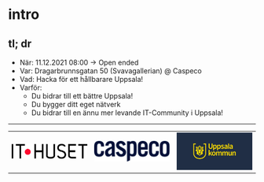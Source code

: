 # intro

## tl; dr

- När: 11.12.2021 08:00 -> Open ended
- Var: Dragarbrunnsgatan 50 (Svavagallerian) @ Caspeco
- Vad: Hacka för ett hållbarare Uppsala!
- Varför: 
  - Du bidrar till ett bättre Uppsala!
  - Du bygger ditt eget nätverk 
  - Du bidrar till en ännu mer levande IT-Community i Uppsala!




<hr>
<div id="footer">
  <table id="sponsor-table">
    <tr>
      <td><a href="https://www.it-huset.se"><img src="assets/images/IT_HUSET_logo.jpg" alt="drawing" width="200"/></a></td>
      <td><a href="https://www.caspeco.se"><img src="assets/images/Caspeco-logotype.svg" alt="drawing" width="200"/></a></td>
      <td><a href="https://www.uppsala.se"><img src="assets/images/kommun_logo.png" alt="drawing" width="200"/></a></td>
    </tr>
  </table>
</div>
